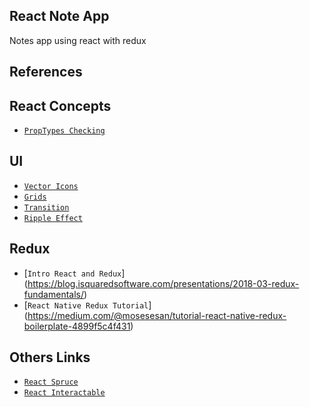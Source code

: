 ## React Note App
Notes app using react with redux

## References

## React Concepts

* [`PropTypes Checking`](https://reactjs.org/docs/typechecking-with-proptypes.html)

## UI

* [`Vector Icons`](https://github.com/oblador/react-native-vector-icons)
* [`Grids`](https://flow.opera.com/ext/v1/index.html)
* [`Transition`](https://medium.com/react-native-motion/transition-challenge-9bc9fdef56c7)
* [`Ripple Effect`](https://medium.com/react-native-motion/ripple-effect-in-react-native-1cb0ad568e91)

## Redux

* [`Intro React and Redux`] (https://blog.isquaredsoftware.com/presentations/2018-03-redux-fundamentals/)
* [`React Native Redux Tutorial`] (https://medium.com/@mosesesan/tutorial-react-native-redux-boilerplate-4899f5c4f431)

## Others Links
* [`React Spruce`](https://github.com/prscX/react-native-spruce)
* [`React Interactable`](https://github.com/wix/react-native-interactable)